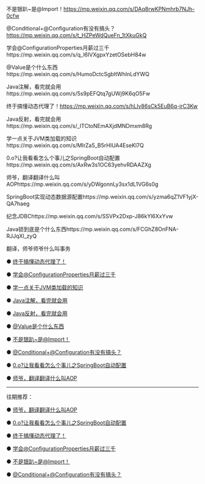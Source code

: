 不是银趴~是@Import！https://mp.weixin.qq.com/s/DAq8rwKPNmhrb7NJh-0cfw

@Conditional+@Configuration有没有搞头？https://mp.weixin.qq.com/s/t_HZPeWdQueFn_1tXkuGkQ

学会@ConfigurationProperties月薪过三千https://mp.weixin.qq.com/s/q_l6IVXgpxYzetOSebH84w

@Value是个什么东西https://mp.weixin.qq.com/s/HumoDctcSgbItWhInLdYWQ

Java注解，看完就会用https://mp.weixin.qq.com/s/5s9pEFQtq7gUWj9K6qO5Fw

终于搞懂动态代理了！https://mp.weixin.qq.com/s/hLlv86sCk5EuB6q-jrC3Kw

Java反射，看完就会用https://mp.weixin.qq.com/s/_lTCtoNEmAXjdMNDmxm8Rg

学一点关于JVM类加载的知识https://mp.weixin.qq.com/s/MIrZa5_B5rHIUA4EseKl7Q

0.o?让我看看怎么个事儿之SpringBoot自动配置https://mp.weixin.qq.com/s/AxRw3s1OC63yehvRDAAZXg

师爷，翻译翻译什么叫AOPhttps://mp.weixin.qq.com/s/yDWgonnLy3sx1dL1VG6s0g

SpringBoot实现动态数据源配置https://mp.weixin.qq.com/s/yzma6qZ1VF1yjX-QA7haeg

纪念JDBChttps://mp.weixin.qq.com/s/SSVPx2Dxp-J86kYl6XxYvw

Java锁到底是个什么东西https://mp.weixin.qq.com/s/FCGhZ8OnFNA-RJJqXl_zyQ

翻译，师爷师爷什么叫事务

● [终于搞懂动态代理了！](https://mp.weixin.qq.com/s/hLlv86sCk5EuB6q-jrC3Kw)

● [学会@ConfigurationProperties月薪过三千](https://mp.weixin.qq.com/s/q_l6IVXgpxYzetOSebH84w)

● [学一点关于JVM类加载的知识](https://mp.weixin.qq.com/s/MIrZa5_B5rHIUA4EseKl7Q)

● [Java注解，看完就会用](https://mp.weixin.qq.com/s/5s9pEFQtq7gUWj9K6qO5Fw)

● [Java反射，看完就会用](https://mp.weixin.qq.com/s/_lTCtoNEmAXjdMNDmxm8Rg)

● [@Value是个什么东西](https://mp.weixin.qq.com/s/HumoDctcSgbItWhInLdYWQ)

● [不是银趴~是@Import！](https://mp.weixin.qq.com/s/DAq8rwKPNmhrb7NJh-0cfw)

● [@Conditional+@Configuration有没有搞头？](https://mp.weixin.qq.com/s/t_HZPeWdQueFn_1tXkuGkQ)

● [0.o?让我看看怎么个事儿之SpringBoot自动配置](https://mp.weixin.qq.com/s/AxRw3s1OC63yehvRDAAZXg)

● [师爷，翻译翻译什么叫AOP](https://mp.weixin.qq.com/s/yDWgonnLy3sx1dL1VG6s0g)







---

往期推荐：

● [师爷，翻译翻译什么叫AOP](https://mp.weixin.qq.com/s/yDWgonnLy3sx1dL1VG6s0g)

● [0.o?让我看看怎么个事儿之SpringBoot自动配置](https://mp.weixin.qq.com/s/AxRw3s1OC63yehvRDAAZXg)

● [终于搞懂动态代理了！](https://mp.weixin.qq.com/s/hLlv86sCk5EuB6q-jrC3Kw)

● [学会@ConfigurationProperties月薪过三千](https://mp.weixin.qq.com/s/q_l6IVXgpxYzetOSebH84w)

● [不是银趴~是@Import！](https://mp.weixin.qq.com/s/DAq8rwKPNmhrb7NJh-0cfw)

● [@Conditional+@Configuration有没有搞头？](https://mp.weixin.qq.com/s/t_HZPeWdQueFn_1tXkuGkQ)





